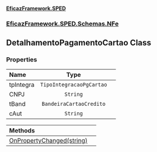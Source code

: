 #### [EficazFramework.SPED](EficazFrameworkSPED.md 'EficazFramework SPED')
### [EficazFramework.SPED.Schemas.NFe](EficazFramework.SPED.Schemas.NFe.md 'EficazFramework.SPED.Schemas.NFe')

## DetalhamentoPagamentoCartao Class
### Properties

| Name | Type | |
| :--- | :---: | :--- |
| tpIntegra | `TipoIntegracaoPgCartao` |  |
| CNPJ | `String` |  |
| tBand | `BandeiraCartaoCredito` |  |
| cAut | `String` |  |

| Methods | |
| :--- | :--- |
| [OnPropertyChanged(string)](EficazFramework.SPED.Schemas.NFe/DetalhamentoPagamentoCartao/OnPropertyChanged(string).md 'EficazFramework.SPED.Schemas.NFe.DetalhamentoPagamentoCartao.OnPropertyChanged(string)') | |
